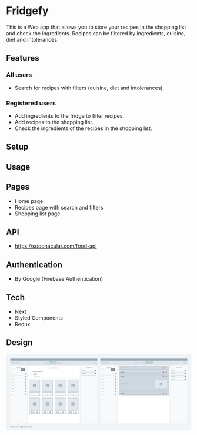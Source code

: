 # Fridgefy

This is a Web app that allows you to store your recipes in the shopping list and check the ingredients.
Recipes can be filtered by ingredients, cuisine, diet and intolerances.

## Features

### All users

- Search for recipes with filters (cuisine, diet and intolerances).

### Registered users

- Add ingredients to the fridge to filter recipes.
- Add recipes to the shopping list.
- Check the ingredients of the recipes in the shopping list.

## Setup

## Usage

## Pages

- Home page
- Recipes page with search and filters
- Shopping list page

## API

- https://spoonacular.com/food-api

## Authentication

- By Google (Firebase Authentication)

## Tech

- Next
- Styled Components
- Redux

## Design

![wireframe](public/wireframe.png)

